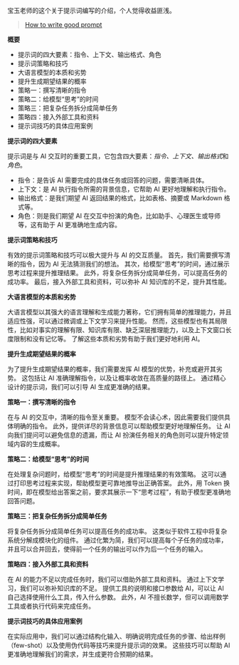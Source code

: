 宝玉老师的这个关于提示词编写的介绍，个人觉得收益匪浅。
> [How to write good prompt](https://baoyu.io/blog/how-to-write-good-prompt)

**概要**
   - 提示词的四大要素：指令、上下文、输出格式、角色
   - 提示词策略和技巧
   - 大语言模型的本质和劣势
   - 提升生成期望结果的概率
   - 策略一：撰写清晰的指令
   - 策略二：给模型“思考”的时间
   - 策略三：把复杂任务拆分成简单任务
   - 策略四：接入外部工具和资料
   - 提示词技巧的具体应用案例


**提示词的四大要素**

提示词是与 AI 交互时的重要工具，它包含四大要素：*指令、上下文、输出格式*和*角色*。
- 指令：是告诉 AI 需要完成的具体任务或回答的问题，需要清晰具体。
- 上下文：是 AI 执行指令所需的背景信息，它帮助 AI 更好地理解和执行指令。
- 输出格式：是我们期望 AI 返回结果的格式，比如表格、摘要或 Markdown 格式等。
- 角色：则是我们期望 AI 在交互中扮演的角色，比如助手、心理医生或导师等，这有助于 AI 更准确地生成内容。


**提示词策略和技巧**

有效的提示词策略和技巧可以极大提升与 AI 的交互质量。
首先，我们需要撰写清晰的指令，因为 AI 无法猜测我们的想法。
其次，给模型“思考”的时间，通过展示思考过程来提升推理结果。
此外，将复杂任务拆分成简单任务，可以提高任务的成功率。
最后，接入外部工具和资料，可以弥补 AI 知识库的不足，提升其性能。

**大语言模型的本质和劣势**

大语言模型以其强大的语言理解和生成能力著称，它们拥有简单的推理能力，并且适应性强，可以通过微调或上下文学习来提升性能。
然而，这些模型也有其局限性，比如对事实的理解有限、知识库有限、缺乏深层推理能力，以及上下文窗口长度限制和没有记忆等。
了解这些本质和劣势有助于我们更好地利用 AI。

**提升生成期望结果的概率**

为了提升生成期望结果的概率，我们需要发挥 AI 模型的优势，补充或避开其劣势。
这包括让 AI 准确理解指令，以及让概率收敛在高质量的路径上。
通过精心设计的提示词，我们可以引导 AI 生成更准确的结果。

**策略一：撰写清晰的指令**

在与 AI 的交互中，清晰的指令至关重要。
模型不会读心术，因此需要我们提供具体明确的指令。
此外，提供详尽的背景信息可以帮助模型更好地理解任务。
让 AI 向我们提问可以避免信息的遗漏，而让 AI 扮演任务相关的角色则可以提升特定领域内容的生成概率。

**策略二：给模型“思考”的时间**

在处理复杂问题时，给模型“思考”的时间是提升推理结果的有效策略。
这可以通过打印思考过程来实现，帮助模型更可靠地推导出正确答案。
此外，用 Token 换时间，即在模型给出答案之前，要求其展示一下“思考过程”，有助于模型更准确地回答问题。

**策略三：把复杂任务拆分成简单任务**

将复杂任务拆分成简单任务可以提高任务的成功率。
这类似于软件工程中将复杂系统分解成模块化的组件。
通过化繁为简，我们可以提高每个子任务的成功率，并且可以合并回去，使得前一个任务的输出可以作为后一个任务的输入。

**策略四：接入外部工具和资料**

在 AI 的能力不足以完成任务时，我们可以借助外部工具和资料。
通过上下文学习，我们可以弥补知识库的不足。
提供工具的说明和接口参数给 AI，可以让 AI 自己选择使用什么工具，传入什么参数。
此外，AI 不擅长数学，但可以调用数学工具或者执行代码来完成任务。

**提示词技巧的具体应用案例**

在实际应用中，我们可以通过结构化输入、明确说明完成任务的步骤、给出样例（few-shot）以及使用伪代码等技巧来提升提示词的效果。
这些技巧可以帮助 AI 更准确地理解我们的需求，并生成更符合预期的结果。